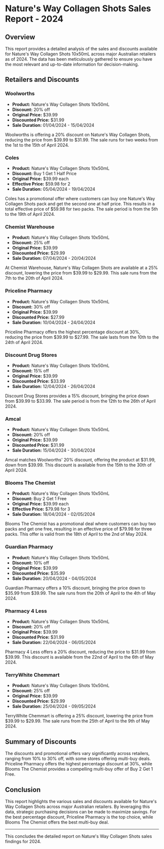 # Nature's Way Collagen Shots Sales Report - 2024

## Overview

This report provides a detailed analysis of the sales and discounts available for Nature's Way Collagen Shots 10x50mL across major Australian retailers as of 2024. The data has been meticulously gathered to ensure you have the most relevant and up-to-date information for decision-making.

## Retailers and Discounts

### Woolworths
- **Product:** Nature's Way Collagen Shots 10x50mL
- **Discount:** 20% off
- **Original Price:** $39.99
- **Discounted Price:** $31.99
- **Sale Duration:** 01/04/2024 - 15/04/2024

Woolworths is offering a 20% discount on Nature's Way Collagen Shots, reducing the price from $39.99 to $31.99. The sale runs for two weeks from the 1st to the 15th of April 2024.

### Coles
- **Product:** Nature's Way Collagen Shots 10x50mL
- **Discount:** Buy 1 Get 1 Half Price
- **Original Price:** $39.99 each
- **Effective Price:** $59.98 for 2
- **Sale Duration:** 05/04/2024 - 19/04/2024

Coles has a promotional offer where customers can buy one Nature's Way Collagen Shots pack and get the second one at half price. This results in a total effective price of $59.98 for two packs. The sale period is from the 5th to the 19th of April 2024.

### Chemist Warehouse
- **Product:** Nature's Way Collagen Shots 10x50mL
- **Discount:** 25% off
- **Original Price:** $39.99
- **Discounted Price:** $29.99
- **Sale Duration:** 07/04/2024 - 20/04/2024

At Chemist Warehouse, Nature's Way Collagen Shots are available at a 25% discount, lowering the price from $39.99 to $29.99. This sale runs from the 7th to the 20th of April 2024.

### Priceline Pharmacy
- **Product:** Nature's Way Collagen Shots 10x50mL
- **Discount:** 30% off
- **Original Price:** $39.99
- **Discounted Price:** $27.99
- **Sale Duration:** 10/04/2024 - 24/04/2024

Priceline Pharmacy offers the highest percentage discount at 30%, reducing the price from $39.99 to $27.99. The sale lasts from the 10th to the 24th of April 2024.

### Discount Drug Stores
- **Product:** Nature's Way Collagen Shots 10x50mL
- **Discount:** 15% off
- **Original Price:** $39.99
- **Discounted Price:** $33.99
- **Sale Duration:** 12/04/2024 - 26/04/2024

Discount Drug Stores provides a 15% discount, bringing the price down from $39.99 to $33.99. The sale period is from the 12th to the 26th of April 2024.

### Amcal
- **Product:** Nature's Way Collagen Shots 10x50mL
- **Discount:** 20% off
- **Original Price:** $39.99
- **Discounted Price:** $31.99
- **Sale Duration:** 15/04/2024 - 30/04/2024

Amcal matches Woolworths' 20% discount, offering the product at $31.99, down from $39.99. This discount is available from the 15th to the 30th of April 2024.

### Blooms The Chemist
- **Product:** Nature's Way Collagen Shots 10x50mL
- **Discount:** Buy 2 Get 1 Free
- **Original Price:** $39.99 each
- **Effective Price:** $79.98 for 3
- **Sale Duration:** 18/04/2024 - 02/05/2024

Blooms The Chemist has a promotional deal where customers can buy two packs and get one free, resulting in an effective price of $79.98 for three packs. This offer is valid from the 18th of April to the 2nd of May 2024.

### Guardian Pharmacy
- **Product:** Nature's Way Collagen Shots 10x50mL
- **Discount:** 10% off
- **Original Price:** $39.99
- **Discounted Price:** $35.99
- **Sale Duration:** 20/04/2024 - 04/05/2024

Guardian Pharmacy offers a 10% discount, bringing the price down to $35.99 from $39.99. The sale runs from the 20th of April to the 4th of May 2024.

### Pharmacy 4 Less
- **Product:** Nature's Way Collagen Shots 10x50mL
- **Discount:** 20% off
- **Original Price:** $39.99
- **Discounted Price:** $31.99
- **Sale Duration:** 22/04/2024 - 06/05/2024

Pharmacy 4 Less offers a 20% discount, reducing the price to $31.99 from $39.99. This discount is available from the 22nd of April to the 6th of May 2024.

### TerryWhite Chemmart
- **Product:** Nature's Way Collagen Shots 10x50mL
- **Discount:** 25% off
- **Original Price:** $39.99
- **Discounted Price:** $29.99
- **Sale Duration:** 25/04/2024 - 09/05/2024

TerryWhite Chemmart is offering a 25% discount, lowering the price from $39.99 to $29.99. The sale runs from the 25th of April to the 9th of May 2024.

## Summary of Discounts

The discounts and promotional offers vary significantly across retailers, ranging from 10% to 30% off, with some stores offering multi-buy deals. Priceline Pharmacy offers the highest percentage discount at 30%, while Blooms The Chemist provides a compelling multi-buy offer of Buy 2 Get 1 Free.

## Conclusion

This report highlights the various sales and discounts available for Nature's Way Collagen Shots across major Australian retailers. By leveraging this data, strategic purchasing decisions can be made to maximize savings. For the best percentage discount, Priceline Pharmacy is the top choice, while Blooms The Chemist offers the best multi-buy deal.

---

This concludes the detailed report on Nature's Way Collagen Shots sales findings for 2024.
